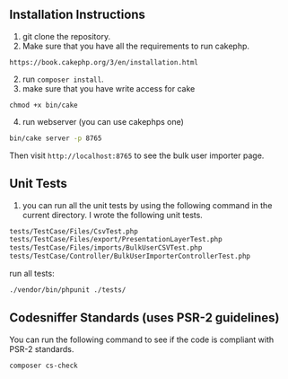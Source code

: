 
## Installation Instructions

1. git clone the repository.
2. Make sure that you have all the requirements to run cakephp.
```
https://book.cakephp.org/3/en/installation.html
```
2. run `composer install`.
3. make sure that you have write access for cake
```
chmod +x bin/cake
```
4. run webserver (you can use cakephps one)
```bash
bin/cake server -p 8765
```

Then visit `http://localhost:8765` to see the bulk user importer page.

## Unit Tests

1. you can run all the unit tests by using the following command in the current directory.
I wrote the following unit tests.

```bash
tests/TestCase/Files/CsvTest.php
tests/TestCase/Files/export/PresentationLayerTest.php
tests/TestCase/Files/imports/BulkUserCSVTest.php
tests/TestCase/Controller/BulkUserImporterControllerTest.php
```

run all tests:
```bash
./vendor/bin/phpunit ./tests/
```

## Codesniffer Standards (uses PSR-2 guidelines)
You can run the following command to see if the code is compliant with PSR-2 standards.
```bash
composer cs-check
```



